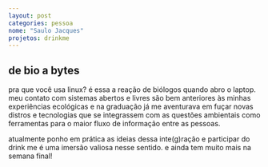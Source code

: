 ```yaml
---
layout: post
categories: pessoa
nome: "Saulo Jacques"
projetos: drinkme
---
```


## de bio a bytes

pra que você usa linux? é essa a reação de biólogos quando abro o laptop.  
meu contato com sistemas abertos e livres são bem anteriores às minhas experiências ecológicas e na graduação já me aventurava em fuçar novas distros e tecnologias que se integrassem com as questões ambientais como ferramentas para o maior fluxo de informação entre as pessoas.  

atualmente ponho em prática as ideias dessa inte(g)ração e participar do drink me é uma imersão valiosa nesse sentido. e ainda tem muito mais na semana final!  
